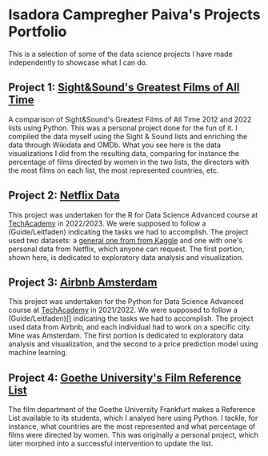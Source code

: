 # Isadora Campregher Paiva's Projects Portfolio

This is a selection of some of the data science projects I have made independently to showcase what I can do.

## Project 1: [Sight&Sound's Greatest Films of All Time](https://github.com/CamPaiva/sight-and-sound)
A comparison of Sight&Sound's Greatest Films of All Time 2012 and 2022 lists using Python. This was a personal project done for the fun of it. I compiled the data myself using the Sight & Sound lists and enriching the data through Wikidata and OMDb. What you see here is the data visualizations I did from the resulting data, comparing for instance the percentage of films directed by women in the two lists, the directors with the most films on each list, the most represented countries, etc.

## Project 2: [Netflix Data](https://github.com/CamPaiva/netflix-data) 
This project was undertaken for the R for Data Science Advanced course at [TechAcademy](https://www.tech-academy.io/) in 2022/2023. We were supposed to follow a (Guide/Leitfaden) indicating the tasks we had to accomplish. The project used two datasets: a [general one from from Kaggle](https://www.kaggle.com/datasets/shivamb/netflix-shows) and one with one's personal data from Netflix, which anyone can request. The first portion, shown here, is dedicated to exploratory data analysis and visualization.

## Project 3: [Airbnb Amsterdam](https://github.com/CamPaiva/airbnb-amsterdam)
This project was undertaken for the Python for Data Science Advanced course at [TechAcademy](https://www.tech-academy.io/) in 2021/2022. 
We were supposed to follow a (Guide/Leitfaden)[] indicating the tasks we had to accomplish.
The project used data from Airbnb, and each individual had to work on a specific city. Mine was Amsterdam.
The first portion is dedicated to exploratory data analysis and visualization, and the second to a price prediction model using machine learning.

## Project 4: [Goethe University's Film Reference List](https://github.com/CamPaiva/goethe-reference-list)
The film department of the Goethe University Frankfurt makes a Reference List available to its students, which I analyed here using Python. I tackle, for instance, what countries are the most represented and what percentage of films were directed by women. This was originally a personal project, which later morphed into a successful intervention to update the list.
